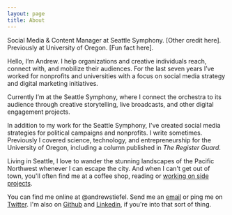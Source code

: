 ```yaml
---
layout: page
title: About
---
```


<p class="lead">Social Media & Content Manager at Seattle Symphony. [Other credit here]. Previously at University of Oregon. [Fun fact here].</p>

Hello, I’m Andrew. I help organizations and creative individuals reach, connect with, and mobilize their audiences. For the last seven years I’ve worked for nonprofits and universities with a focus on social media strategy and digital marketing initiatives. 

Currently I’m at the Seattle Symphony, where I connect the orchestra to its audience through creative storytelling, live broadcasts, and other digital engagement projects.

In addition to my work for the Seattle Symphony, I've created social media strategies for political campaigns and nonprofits. I write sometimes. Previously I covered science, technology, and entrepreneurship for the University of Oregon, including a column published in _The Register Guard_. 

Living in Seattle, I love to wander the stunning landscapes of the Pacific Northwest whenever I can escape the city. And when I can't get out of town, you'll often find me at a coffee shop, reading or [working on side projects](https://andrewstiefel.net).

You can find me online at @andrewstiefel. Send me an [email](mailto:andrew@andrewstiefel.com) or ping me on [Twitter](https://twitter.com/andrewstiefel). I'm also on [Github](https://github.com/andrewstiefel) and [Linkedin](https://www.linkedin.com/in/andrewstiefel), if you're into that sort of thing.